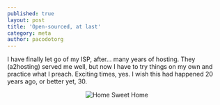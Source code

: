 ```yaml
---
published: true
layout: post
title: 'Open-sourced, at last'
category: meta
author: pacodotorg
---
```

I have finally let go of my ISP, after... many years of hosting. They (a2hosting) served me well, but now I have to try things on my own and practice what I preach. Exciting times, yes. I wish this had happened 20 years ago, or better yet, 30.

<div align = "center">
  <img src = "http://www.paco.org/images/home_sweet_home.jpg" alt = "Home Sweet Home" max-width="100%" height = "auto">
</div>

